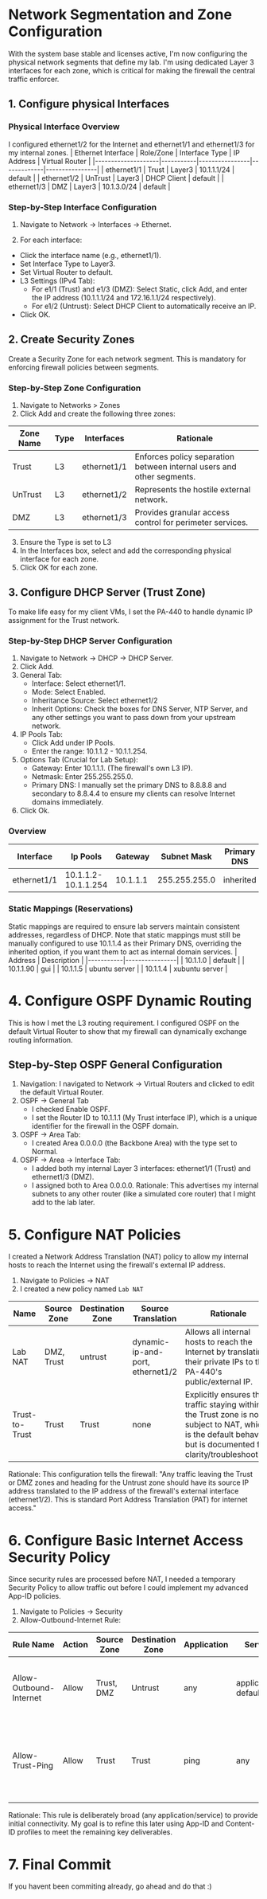 # Network Segmentation and Zone Configuration

With the system base stable and licenses active, I'm now configuring the physical network segments that define my lab. I'm using dedicated Layer 3 interfaces for each zone, which is critical for making the firewall the central traffic enforcer.
## 1. Configure physical Interfaces

### Physical Interface Overview
I configured $\text{ethernet1/2}$ for the Internet and $\text{ethernet1/1}$ and $\text{ethernet1/3}$ for my internal zones.
| Ethernet Interface | Role/Zone | Interface Type | IP Address  | Virtual Router |
|--------------------|-----------|----------------|-------------|----------------|
| ethernet1/1        | $\text{Trust}$     | Layer3         | 10.1.1.1/24 | default        |
| ethernet1/2        | $\text{UnTrust}$   | Layer3         | DHCP Client | default        |
| ethernet1/3        | $\text{DMZ}$       | Layer3         | 10.1.3.0/24 | default        |

### Step-by-Step Interface Configuration

1. Navigate to Network $\rightarrow$ Interfaces $\rightarrow$ Ethernet.

2. For each interface:

* Click the interface name (e.g., ethernet1/1).
* Set Interface Type to Layer3.
* Set Virtual Router to default.
* L3 Settings (IPv4 Tab):
  * For e1/1 ($\text{Trust}$) and e1/3 ($\text{DMZ}$): Select Static, click Add, and enter the IP address (10.1.1.1/24 and 172.16.1.1/24 respectively).
  * For e1/2 (Untrust): Select DHCP Client to automatically receive an IP.
* Click OK.

## 2. Create Security Zones
Create a Security Zone for each network segment. This is mandatory for enforcing firewall policies between segments.

### Step-by-Step Zone Configuration
1. Navigate to Networks > Zones
2. Click Add and create the following three zones:
   
| Zone Name | Type | Interfaces  | Rationale                                                             |
|-----------|------|-------------|-----------------------------------------------------------------------|
| $\text{Trust}$     | L3   | ethernet1/1 | Enforces policy separation between internal users and other segments. |
| $\text{UnTrust}$   | L3   | ethernet1/2 | Represents the hostile external network.                              |
| $\text{DMZ}$       | L3   | ethernet1/3 | Provides granular access control for perimeter services.              |

3. Ensure the Type is set to L3
4. In the Interfaces box, select and add the corresponding physical interface for each zone.
5. Click OK for each zone.
   
## 3. Configure DHCP Server (Trust Zone)
To make life easy for my client VMs, I set the PA-440 to handle dynamic IP assignment for the $\text{Trust}$ network.

### Step-by-Step DHCP Server Configuration
1. Navigate to Network $\rightarrow$ DHCP $\rightarrow$ DHCP Server.
2. Click Add.
3. General Tab:
   * Interface: Select ethernet1/1.
   * Mode: Select Enabled.
   * Inheritance Source: Select ethernet1/2
   * Inherit Options: Check the boxes for DNS Server, NTP Server, and any other settings you want to pass down from your upstream network.
4. IP Pools Tab:
   * Click Add under IP Pools.
   * Enter the range: 10.1.1.2 - 10.1.1.254.
5. Options Tab (Crucial for Lab Setup):
   * Gateway: Enter 10.1.1.1. (The firewall's own L3 IP).
   * Netmask: Enter 255.255.255.0.
   * Primary DNS: I manually set the primary DNS to 8.8.8.8 and secondary to 8.8.4.4 to ensure my clients can resolve Internet domains immediately.
6. Click Ok.

### Overview
| Interface   | Ip Pools            | Gateway  | Subnet Mask   | Primary DNS | Secondary DNS | 
|-------------|---------------------|----------|---------------|-------------|---------------| 
| ethernet1/1 | 10.1.1.2-10.1.1.254 | 10.1.1.1 | 255.255.255.0 | inherited   | inherited     |

### Static Mappings (Reservations)
Static mappings are required to ensure lab servers maintain consistent addresses, regardless of DHCP. Note that static mappings must still be manually configured to use 10.1.1.4 as their Primary DNS, overriding the inherited option, if you want them to act as internal domain services.
| Address   | Description    |
|-----------|----------------|
| 10.1.1.0  | default        |
| 10.1.1.90 | gui            |
| 10.1.1.5  | ubuntu server  |
| 10.1.1.4  | xubuntu server |

# 4. Configure OSPF Dynamic Routing
This is how I met the L3 routing requirement. I configured OSPF on the default Virtual Router to show that my firewall can dynamically exchange routing information.
## Step-by-Step OSPF General Configuration
1. Navigation: I navigated to Network $\rightarrow$ Virtual Routers and clicked to edit the default Virtual Router.
2. OSPF $\rightarrow$ General Tab
   * I checked Enable OSPF.
   * I set the Router ID to 10.1.1.1 (My Trust interface IP), which is a unique identifier for the firewall in the OSPF domain.
3. OSPF $\rightarrow$ Area Tab:
   * I created Area 0.0.0.0 (the Backbone Area) with the type set to Normal.
4. OSPF $\rightarrow$ Area $\rightarrow$ Interface Tab:
   * I added both my internal Layer 3 interfaces: ethernet1/1 ($\text{Trust}$) and ethernet1/3 ($\text{DMZ}$).
   * I assigned both to Area 0.0.0.0. Rationale: This advertises my internal subnets to any other router (like a simulated core router) that I might add to the lab later.

# 5. Configure NAT Policies
I created a Network Address Translation (NAT) policy to allow my internal hosts to reach the Internet using the firewall's external IP address.
1. Navigate to Policies $\rightarrow$ NAT
2. I created a new policy named `Lab NAT`
   
| Name           | Source Zone | Destination Zone | Source Translation               | Rationale                                                                                                                                                         |
|----------------|-------------|------------------|----------------------------------|-----------------------------------------------------------------------------------------------------|
| Lab NAT        | DMZ, Trust  | untrust          | dynamic-ip-and-port, ethernet1/2 | Allows all internal hosts to reach the Internet by translating their private IPs to the PA-440's public/external IP.                                               |
| Trust-to-Trust | Trust       | Trust            | none                             | Explicitly ensures that traffic staying within the Trust zone is not subject to NAT, which is the default behavior but is documented for clarity/troubleshooting. |

Rationale: This configuration tells the firewall: "Any traffic leaving the $\text{Trust}$ or $\text{DMZ}$ zones and heading for the $\text{Untrust}$ zone should have its source IP address translated to the IP address of the firewall's external interface ($\text{ethernet1/2}$). This is standard Port Address Translation (PAT) for internet access."

# 6. Configure Basic Internet Access Security Policy
Since security rules are processed before NAT, I needed a temporary Security Policy to allow traffic out before I could implement my advanced App-ID policies.
1. Navigate to Policies $\rightarrow$ Security
2. Allow-Outbound-Internet Rule:
   
| Rule Name               | Action | Source Zone | Destination Zone | Application | Service             | Rationale                                                                                            |
|-------------------------|--------|-------------|------------------|-------------|---------------------|-----------------------------------------------------------------------------------|
| Allow-Outbound-Internet | Allow  | Trust, DMZ  | Untrust          | any         | application-default | Permits all internal hosts to access the Internet. (Will be refined with App-ID later).              |
| Allow-Trust-Ping        | Allow  | Trust       | Trust            | ping        | any                 | Explicitly permits ICMP traffic within the Trust network for basic connectivity and troubleshooting. |

Rationale: This rule is deliberately broad (any application/service) to provide initial connectivity. My goal is to refine this later using App-ID and Content-ID profiles to meet the remaining key deliverables.

# 7. Final Commit
If you havent been commiting already, go ahead and do that :)
